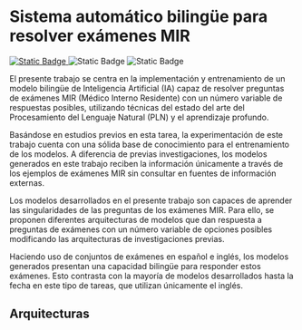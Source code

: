 # Sistema automático bilingüe para resolver exámenes MIR

[![Static Badge](https://img.shields.io/badge/%F0%9F%A4%97%20Huggingface-blue?style=for-the-badge)
](https://huggingface.co/) ![Static Badge](https://img.shields.io/badge/PyTorch-F1A77D?style=for-the-badge&logo=pytorch) ![Static Badge](https://img.shields.io/badge/WANDB-black?style=for-the-badge&logo=weightsandbiases)




El presente trabajo se centra en la implementación y entrenamiento de un modelo bilingüe de Inteligencia Artificial (IA) capaz de resolver preguntas de exámenes MIR (Médico Interno Residente) con un número variable de respuestas posibles, utilizando técnicas del estado del arte del  Procesamiento del Lenguaje Natural (PLN) y el aprendizaje profundo.

Basándose en estudios previos en esta tarea, la experimentación de este trabajo cuenta con una sólida base de conocimiento para el entrenamiento de los modelos. A diferencia de previas investigaciones, los modelos generados en este trabajo reciben la información únicamente a través de los ejemplos de exámenes MIR sin consultar en fuentes de información externas.

Los modelos desarrollados en el presente trabajo son capaces de aprender las singularidades de las preguntas de los exámenes MIR. Para ello, se proponen diferentes arquitecturas de modelos que dan respuesta a preguntas de exámenes con un número variable de opciones posibles modificando las arquitecturas de investigaciones previas. 

Haciendo uso de conjuntos de exámenes en español e inglés, los modelos generados presentan una capacidad bilingüe para responder estos exámenes. Esto contrasta con la mayoría de modelos desarrollados hasta la fecha en este tipo de tareas, que utilizan únicamente el inglés.

## Arquitecturas

